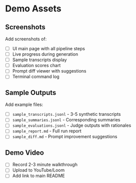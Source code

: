 # Demo Assets

## Screenshots

Add screenshots of:
- [ ] UI main page with all pipeline steps
- [ ] Live progress during generation
- [ ] Sample transcripts display
- [ ] Evaluation scores chart
- [ ] Prompt diff viewer with suggestions
- [ ] Terminal command log

## Sample Outputs

Add example files:
- [ ] `sample_transcripts.jsonl` - 3-5 synthetic transcripts
- [ ] `sample_summaries.jsonl` - Corresponding summaries
- [ ] `sample_evaluations.jsonl` - Judge outputs with rationales
- [ ] `sample_report.md` - Full run report
- [ ] `sample_diff.md` - Prompt improvement suggestions

## Demo Video

- [ ] Record 2-3 minute walkthrough
- [ ] Upload to YouTube/Loom
- [ ] Add link to main README

